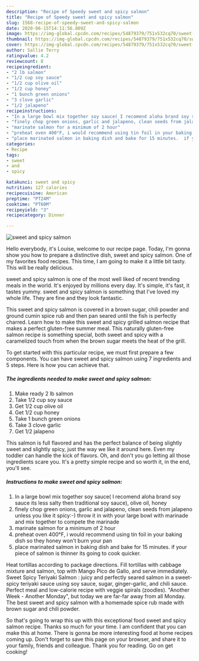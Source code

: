 ```yaml
---
description: "Recipe of Speedy sweet and spicy salmon"
title: "Recipe of Speedy sweet and spicy salmon"
slug: 1568-recipe-of-speedy-sweet-and-spicy-salmon
date: 2020-06-15T14:11:56.809Z
image: https://img-global.cpcdn.com/recipes/54879379/751x532cq70/sweet-and-spicy-salmon-recipe-main-photo.jpg
thumbnail: https://img-global.cpcdn.com/recipes/54879379/751x532cq70/sweet-and-spicy-salmon-recipe-main-photo.jpg
cover: https://img-global.cpcdn.com/recipes/54879379/751x532cq70/sweet-and-spicy-salmon-recipe-main-photo.jpg
author: Sallie Terry
ratingvalue: 4.2
reviewcount: 8
recipeingredient:
- "2 lb salmon"
- "1/2 cup soy sauce"
- "1/2 cup olive oil"
- "1/2 cup honey"
- "1 bunch green onions"
- "3 clove garlic"
- "1/2 jalapeno"
recipeinstructions:
- "In a large bowl mix together soy sauce( I recomend aloha brand soy sauce its less salty then traditional soy sauce), olive oil, honey"
- "finely chop green onions, garlic and jalapeno, clean seeds from jalapeno unless you like it spicy:-) throw it in with your large bowl with marinade and mix together to compete the marinade"
- "marinate salmon for a minimum of 2 hour"
- "preheat oven 400°F, i would recommend using tin foil in your baking dish so they honey won&#39;t burn your pan"
- "place marinated salmon in baking dish and bake for 15 minutes.  if your piece of salmon is thinner its going to cook quicker."
categories:
- Recipe
tags:
- sweet
- and
- spicy

katakunci: sweet and spicy 
nutrition: 127 calories
recipecuisine: American
preptime: "PT24M"
cooktime: "PT60M"
recipeyield: "3"
recipecategory: Dinner

---
```



![sweet and spicy salmon](https://img-global.cpcdn.com/recipes/54879379/751x532cq70/sweet-and-spicy-salmon-recipe-main-photo.jpg)

Hello everybody, it's Louise, welcome to our recipe page. Today, I'm gonna show you how to prepare a distinctive dish, sweet and spicy salmon. One of my favorites food recipes. This time, I am going to make it a little bit tasty. This will be really delicious.

sweet and spicy salmon is one of the most well liked of recent trending meals in the world. It's enjoyed by millions every day. It's simple, it's fast, it tastes yummy. sweet and spicy salmon is something that I've loved my whole life. They are fine and they look fantastic.

This sweet and spicy salmon is covered in a brown sugar, chili powder and ground cumin spice rub and then pan seared until the fish is perfectly charred. Learn how to make this sweet and spicy grilled salmon recipe that makes a perfect gluten-free summer meal. This naturally gluten-free salmon recipe is something special, both sweet and spicy with a caramelized touch from when the brown sugar meets the heat of the grill.


To get started with this particular recipe, we must first prepare a few components. You can have sweet and spicy salmon using 7 ingredients and 5 steps. Here is how you can achieve that.

<!--inarticleads1-->

##### The ingredients needed to make sweet and spicy salmon:

1. Make ready 2 lb salmon
1. Take 1/2 cup soy sauce
1. Get 1/2 cup olive oil
1. Get 1/2 cup honey
1. Take 1 bunch green onions
1. Take 3 clove garlic
1. Get 1/2 jalapeno


This salmon is full flavored and has the perfect balance of being slightly sweet and slightly spicy, just the way we like it around here. Even my toddler can handle the kick of flavors. Oh, and don&#39;t you go letting all those ingredients scare you. It&#39;s a pretty simple recipe and so worth it, in the end, you&#39;ll see. 

<!--inarticleads2-->

##### Instructions to make sweet and spicy salmon:

1. In a large bowl mix together soy sauce( I recomend aloha brand soy sauce its less salty then traditional soy sauce), olive oil, honey
1. finely chop green onions, garlic and jalapeno, clean seeds from jalapeno unless you like it spicy:-) throw it in with your large bowl with marinade and mix together to compete the marinade
1. marinate salmon for a minimum of 2 hour
1. preheat oven 400°F, i would recommend using tin foil in your baking dish so they honey won&#39;t burn your pan
1. place marinated salmon in baking dish and bake for 15 minutes.  if your piece of salmon is thinner its going to cook quicker.


Heat tortillas according to package directions. Fill tortillas with cabbage mixture and salmon, top with Mango Pico de Gallo, and serve immediately. Sweet Spicy Teriyaki Salmon : juicy and perfectly seared salmon in a sweet-spicy teriyaki sauce using soy sauce, sugar, ginger-garlic, and chili sauce. Perfect meal and low-calorie recipe with veggie spirals (zoodles). &#34;Another Week - Another Monday&#34;, but today we are far-far away from all Monday. The best sweet and spicy salmon with a homemade spice rub made with brown sugar and chili powder. 

So that's going to wrap this up with this exceptional food sweet and spicy salmon recipe. Thanks so much for your time. I am confident that you can make this at home. There is gonna be more interesting food at home recipes coming up. Don't forget to save this page on your browser, and share it to your family, friends and colleague. Thank you for reading. Go on get cooking!
